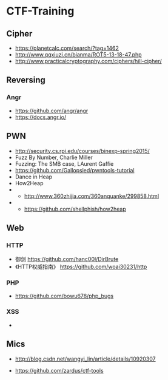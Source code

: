 # CTF-Training

## Cipher
- https://planetcalc.com/search/?tag=1462
- http://www.qqxiuzi.cn/bianma/ROT5-13-18-47.php
- http://www.practicalcryptography.com/ciphers/hill-cipher/


## Reversing
### Angr
- https://github.com/angr/angr
- https://docs.angr.io/


## PWN
- http://security.cs.rpi.edu/courses/binexp-spring2015/
- Fuzz By Number, Charlie Miller
- Fuzzing: The SMB case, LAurent Gaffie
- https://github.com/Gallopsled/pwntools-tutorial
- Dance in Heap
- How2Heap
- - http://www.360zhijia.com/360anquanke/299858.html
- - https://github.com/shellphish/how2heap


## Web
### HTTP
- 御剑 https://github.com/hanc00l/DirBrute
- 《HTTP权威指南》 https://github.com/woai30231/http

### PHP
- https://github.com/bowu678/php_bugs

### XSS
- 


## Mics
- http://blog.csdn.net/wangyi_lin/article/details/10920307

- https://github.com/zardus/ctf-tools

